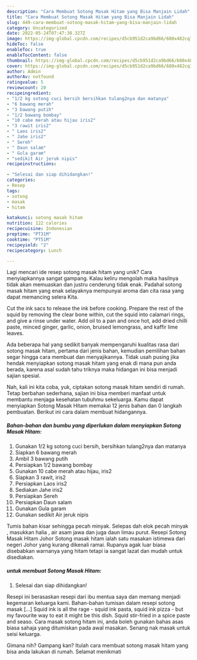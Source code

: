 ```yaml
---
description: "Cara Membuat Sotong Masak Hitam yang Bisa Manjain Lidah"
title: "Cara Membuat Sotong Masak Hitam yang Bisa Manjain Lidah"
slug: 449-cara-membuat-sotong-masak-hitam-yang-bisa-manjain-lidah
category: Uncategorized
date: 2022-05-24T07:47:38.327Z
image: https://img-global.cpcdn.com/recipes/d5cb951d2ca9bd66/680x482cq70/sotong-masak-hitam-foto-resep-utama.jpg
hideToc: false
enableToc: true
enableTocContent: false
thumbnail: https://img-global.cpcdn.com/recipes/d5cb951d2ca9bd66/680x482cq70/sotong-masak-hitam-foto-resep-utama.jpg
cover: https://img-global.cpcdn.com/recipes/d5cb951d2ca9bd66/680x482cq70/sotong-masak-hitam-foto-resep-utama.jpg
author: Admin
authorAv: notfound
ratingvalue: 5
reviewcount: 20
recipeingredient:
- "1/2 kg sotong cuci bersih bersihkan tulang2nya dan matanya"
- "6 bawang merah"
- "3 bawang putih"
- "1/2 bawang bombay"
- "10 cabe merah atau hijau iris2"
- "3 rawit iris2"
- " Laos iris2"
- " Jahe iris2"
- " Sereh"
- " Daun salam"
- " Gula garam"
- "sedikit Air jeruk nipis"
recipeinstructions:

- "Selesai dan siap dihidangkan!"
categories:
- Resep
tags:
- sotong
- masak
- hitam

katakunci: sotong masak hitam 
nutrition: 122 calories
recipecuisine: Indonesian
preptime: "PT31M"
cooktime: "PT51M"
recipeyield: "2"
recipecategory: Lunch

---
```





Lagi mencari ide resep sotong masak hitam yang unik? Cara menyiapkannya sangat gampang. Kalau keliru mengolah maka hasilnya tidak akan memuaskan dan justru cenderung tidak enak. Padahal sotong masak hitam yang enak selayaknya mempunyai aroma dan cita rasa yang dapat memancing selera Kita.





Cut the ink sacs to release the ink before cooking. Prepare the rest of the squid by removing the clear bone within, cut the squid into calamari rings, and give a rinse under water. Add oil to a pan and once hot, add dried chilli paste, minced ginger, garlic, onion, bruised lemongrass, and kaffir lime leaves.

Ada beberapa hal yang sedikit banyak mempengaruhi kualitas rasa dari sotong masak hitam, pertama dari jenis bahan, kemudian pemilihan bahan segar hingga cara membuat dan menyajikannya. Tidak usah pusing jika hendak menyiapkan sotong masak hitam yang enak di mana pun anda berada, karena asal sudah tahu triknya maka hidangan ini bisa menjadi sajian spesial.






Nah, kali ini kita coba, yuk, ciptakan sotong masak hitam sendiri di rumah. Tetap berbahan sederhana, sajian ini bisa memberi manfaat untuk membantu menjaga kesehatan tubuhmu sekeluarga. Kamu dapat menyiapkan Sotong Masak Hitam memakai 12 jenis bahan dan 0 langkah pembuatan. Berikut ini cara dalam membuat hidangannya.

<!--inarticleads1-->

##### Bahan-bahan dan bumbu yang diperlukan dalam menyiapkan Sotong Masak Hitam:

1. Gunakan 1/2 kg sotong cuci bersih, bersihkan tulang2nya dan matanya
1. Siapkan 6 bawang merah
1. Ambil 3 bawang putih
1. Persiapkan 1/2 bawang bombay
1. Gunakan 10 cabe merah atau hijau, iris2
1. Siapkan 3 rawit, iris2
1. Persiapkan  Laos iris2
1. Sediakan  Jahe iris2
1. Persiapkan  Sereh
1. Persiapkan  Daun salam
1. Gunakan  Gula garam
1. Gunakan sedikit Air jeruk nipis


Tumis bahan kisar sehingga pecah minyak. Selepas dah elok pecah minyak , masukkan halia , air asam jawa dan juga daun limau purut. Resepi Sotong Masak Hitam Johor Sotong masak hitam ialah satu masakan istimewa dari negeri Johor yang kurang dikenali ramai. Rupanya agak luar biasa disebabkan warnanya yang hitam tetapi ia sangat lazat dan mudah untuk disediakan. 

<!--inarticleads2-->

#####  untuk membuat Sotong Masak Hitam:


1. Selesai dan siap dihidangkan!

Resepi ini berasaskan resepi dari ibu mentua saya dan memang menjadi kegemaran keluarga kami. Bahan-bahan tumisan dalam resepi sotong masak […] Squid ink is all the rage - squid ink pasta, squid ink pizza - but my favourite way to eat it might be this dish. Squid stir-fried in a spice paste and seaso. Cara masak sotong hitam ini, anda boleh gunakan bahas asas biasa sahaja yang ditumiskan pada awal masakan. Senang nak masak untuk seisi keluarga. 

Gimana nih? Gampang kan? Itulah cara membuat sotong masak hitam yang bisa anda lakukan di rumah. Selamat menikmati
